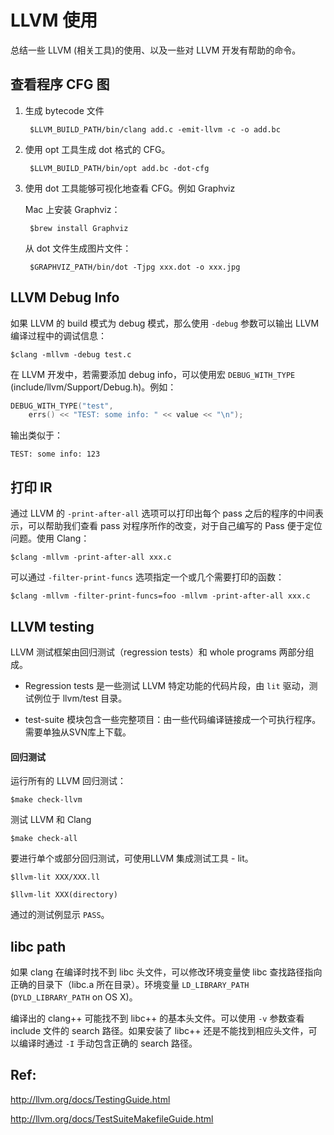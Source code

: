 # LLVM 使用

总结一些 LLVM (相关工具)的使用、以及一些对 LLVM 开发有帮助的命令。

## 查看程序 CFG 图

1. 生成 bytecode 文件

        $LLVM_BUILD_PATH/bin/clang add.c -emit-llvm -c -o add.bc

2. 使用 opt 工具生成 dot 格式的 CFG。

        $LLVM_BUILD_PATH/bin/opt add.bc -dot-cfg

3. 使用 dot 工具能够可视化地查看 CFG。例如 Graphviz

    Mac 上安装 Graphviz：

        $brew install Graphviz

    从 dot 文件生成图片文件：

        $GRAPHVIZ_PATH/bin/dot -Tjpg xxx.dot -o xxx.jpg


## LLVM Debug Info

如果 LLVM 的 build 模式为 debug 模式，那么使用 `-debug` 参数可以输出 LLVM 编译过程中的调试信息：

    $clang -mllvm -debug test.c

在 LLVM 开发中，若需要添加 debug info，可以使用宏 `DEBUG_WITH_TYPE` (include/llvm/Support/Debug.h)。例如：

```c++
DEBUG_WITH_TYPE("test",
    errs() << "TEST: some info: " << value << "\n");
```

输出类似于：

    TEST: some info: 123


## 打印 IR

通过 LLVM 的 `-print-after-all` 选项可以打印出每个 pass 之后的程序的中间表示，可以帮助我们查看 pass 对程序所作的改变，对于自己编写的 Pass 便于定位问题。使用 Clang：

    $clang -mllvm -print-after-all xxx.c

可以通过 `-filter-print-funcs` 选项指定一个或几个需要打印的函数：

    $clang -mllvm -filter-print-funcs=foo -mllvm -print-after-all xxx.c


## LLVM testing

LLVM 测试框架由回归测试（regression tests）和 whole programs 两部分组成。

- Regression tests 是一些测试 LLVM 特定功能的代码片段，由 `lit` 驱动，测试例位于 llvm/test 目录。

- test-suite 模块包含一些完整项目：由一些代码编译链接成一个可执行程序。需要单独从SVN库上下载。

#### 回归测试

运行所有的 LLVM 回归测试：

    $make check-llvm

测试 LLVM 和 Clang

    $make check-all

要进行单个或部分回归测试，可使用LLVM 集成测试工具 - lit。

    $llvm-lit XXX/XXX.ll

    $llvm-lit XXX(directory)

通过的测试例显示 `PASS`。


## libc path

如果 clang 在编译时找不到 libc 头文件，可以修改环境变量使 libc 查找路径指向正确的目录下（libc.a 所在目录）。环境变量 `LD_LIBRARY_PATH` (`DYLD_LIBRARY_PATH` on OS X)。

编译出的 clang++ 可能找不到 libc++ 的基本头文件。可以使用 `-v` 参数查看 include 文件的 search 路径。如果安装了 libc++ 还是不能找到相应头文件，可以编译时通过 `-I` 手动包含正确的 search 路径。


## Ref:

http://llvm.org/docs/TestingGuide.html

http://llvm.org/docs/TestSuiteMakefileGuide.html

</br></br>
